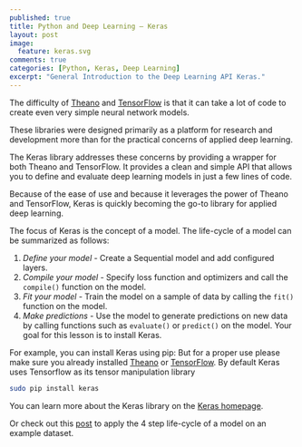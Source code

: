 ```yaml
---
published: true
title: Python and Deep Learning – Keras
layout: post
image:
  feature: keras.svg
comments: true
categories: [Python, Keras, Deep Learning]
excerpt: "General Introduction to the Deep Learning API Keras."
---
```


The difficulty of [Theano](../2017-04/Python-and-Deep-Learning-Theano) and [TensorFlow](../2017-04/Python-and-Deep-Learning-Tensorflow) is that it can take a lot of code to create even very simple neural network models.

These libraries were designed primarily as a platform for research and development more than for the practical concerns of applied deep learning.

The Keras library addresses these concerns by providing a wrapper for both Theano and TensorFlow. It provides a clean and simple API that allows you to define and evaluate deep learning models in just a few lines of code.

Because of the ease of use and because it leverages the power of Theano and TensorFlow, Keras is quickly becoming the go-to library for applied deep learning.

The focus of Keras is the concept of a model. The life-cycle of a model can be summarized as follows:

1. *Define your model* - Create a Sequential model and add configured layers.
2. *Compile your model* - Specify loss function and optimizers and call the `compile()` function on the model.
3. *Fit your model* - Train the model on a sample of data by calling the `fit()` function on the model.
4. *Make predictions* - Use the model to generate predictions on new data by calling functions such as `evaluate()` or `predict()` on the model.
Your goal for this lesson is to install Keras.

For example, you can install Keras using pip:
But for a proper use please make sure you already installed [Theano](../2017-04/Python-and-Deep-Learning-Theano) or [TensorFlow](../2017-04/Python-and-Deep-Learning-Tensorflow). By default Keras uses Tensorflow as its tensor manipulation library
```sh
sudo pip install keras
```

You can learn more about the Keras library on the [Keras homepage](https://keras.io).

Or check out this [post](../2017-04-19-Python-and-Deep-Learning-Keras-and-Building-an-ANN) to apply the 4 step life-cycle of a model on an example dataset.

